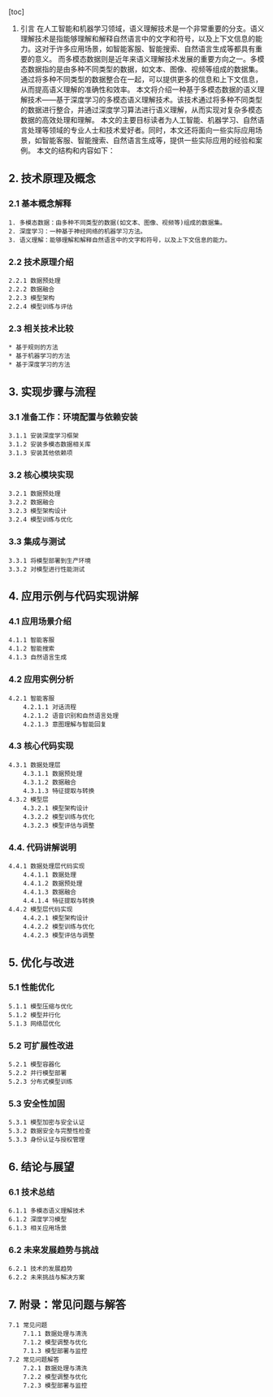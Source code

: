 
[toc]                    
                
                
1. 引言
    在人工智能和机器学习领域，语义理解技术是一个非常重要的分支。语义理解技术是指能够理解和解释自然语言中的文字和符号，以及上下文信息的能力。这对于许多应用场景，如智能客服、智能搜索、自然语言生成等都具有重要的意义。
    而多模态数据则是近年来语义理解技术发展的重要方向之一。多模态数据指的是由多种不同类型的数据，如文本、图像、视频等组成的数据集。通过将多种不同类型的数据整合在一起，可以提供更多的信息和上下文信息，从而提高语义理解的准确性和效率。
    本文将介绍一种基于多模态数据的语义理解技术——基于深度学习的多模态语义理解技术。该技术通过将多种不同类型的数据进行整合，并通过深度学习算法进行语义理解，从而实现对复杂多模态数据的高效处理和理解。
    本文的主要目标读者为人工智能、机器学习、自然语言处理等领域的专业人士和技术爱好者。同时，本文还将面向一些实际应用场景，如智能客服、智能搜索、自然语言生成等，提供一些实际应用的经验和案例。
    本文的结构和内容如下：

## 2. 技术原理及概念

### 2.1 基本概念解释
    1. 多模态数据：由多种不同类型的数据(如文本、图像、视频等)组成的数据集。
    2. 深度学习：一种基于神经网络的机器学习方法。
    3. 语义理解：能够理解和解释自然语言中的文字和符号，以及上下文信息的能力。

### 2.2 技术原理介绍
    2.2.1 数据预处理
    2.2.2 数据融合
    2.2.3 模型架构
    2.2.4 模型训练与评估

### 2.3 相关技术比较

    * 基于规则的方法
    * 基于机器学习的方法
    * 基于深度学习的方法

## 3. 实现步骤与流程

### 3.1 准备工作：环境配置与依赖安装
    3.1.1 安装深度学习框架
    3.1.2 安装多模态数据相关库
    3.1.3 安装其他依赖项

### 3.2 核心模块实现
    3.2.1 数据预处理
    3.2.2 数据融合
    3.2.3 模型架构设计
    3.2.4 模型训练与优化

### 3.3 集成与测试
    3.3.1 将模型部署到生产环境
    3.3.2 对模型进行性能测试

## 4. 应用示例与代码实现讲解

### 4.1 应用场景介绍
    4.1.1 智能客服
    4.1.2 智能搜索
    4.1.3 自然语言生成

### 4.2 应用实例分析
    4.2.1 智能客服
        4.2.1.1 对话流程
        4.2.1.2 语音识别和自然语言处理
        4.2.1.3 意图理解与智能回复

### 4.3 核心代码实现
    4.3.1 数据处理层
        4.3.1.1 数据预处理
        4.3.1.2 数据融合
        4.3.1.3 特征提取与转换
    4.3.2 模型层
        4.3.2.1 模型架构设计
        4.3.2.2 模型训练与优化
        4.3.2.3 模型评估与调整

### 4.4. 代码讲解说明
    4.4.1 数据处理层代码实现
        4.4.1.1 数据处理
        4.4.1.2 数据预处理
        4.4.1.3 数据融合
        4.4.1.4 特征提取与转换
    4.4.2 模型层代码实现
        4.4.2.1 模型架构设计
        4.4.2.2 模型训练与优化
        4.4.2.3 模型评估与调整

## 5. 优化与改进

### 5.1 性能优化
    5.1.1 模型压缩与优化
    5.1.2 模型并行化
    5.1.3 网络层优化

### 5.2 可扩展性改进
    5.2.1 模型容器化
    5.2.2 并行模型部署
    5.2.3 分布式模型训练

### 5.3 安全性加固
    5.3.1 模型加密与安全认证
    5.3.2 数据安全与完整性检查
    5.3.3 身份认证与授权管理

## 6. 结论与展望

### 6.1 技术总结
    6.1.1 多模态语义理解技术
    6.1.2 深度学习模型
    6.1.3 相关应用场景

### 6.2 未来发展趋势与挑战
    6.2.1 技术的发展趋势
    6.2.2 未来挑战与解决方案

## 7. 附录：常见问题与解答
    7.1 常见问题
        7.1.1 数据处理与清洗
        7.1.2 模型调整与优化
        7.1.3 模型部署与监控
    7.2 常见问题解答
        7.2.1 数据处理与清洗
        7.2.2 模型调整与优化
        7.2.3 模型部署与监控

##

